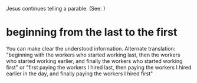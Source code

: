 Jesus continues telling a parable. (See: )

# beginning from the last to the first
You can make clear the understood information. Alternate translation: "beginning with the workers who started working last, then the workers who started working earlier, and finally the workers who started working first" or "first paying the workers I hired last, then paying the workers I hired earlier in the day, and finally paying the workers I hired first"